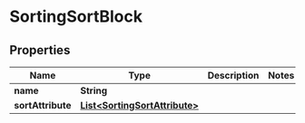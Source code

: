 
# SortingSortBlock

## Properties
Name | Type | Description | Notes
------------ | ------------- | ------------- | -------------
**name** | **String** |  | 
**sortAttribute** | [**List&lt;SortingSortAttribute&gt;**](SortingSortAttribute.md) |  | 



